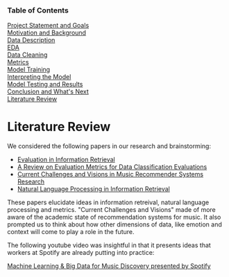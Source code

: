 ### Table of Contents
[Project Statement and Goals](https://tralpha.github.io/spotify-project/project-statement-and-goals.html) <br>
[Motivation and Background](https://tralpha.github.io/spotify-project/motivation-and-background.html) <br>
[Data Description](https://tralpha.github.io/spotify-project/data-description.html) <br>
[EDA](https://tralpha.github.io/spotify-project/eda.html) <br>
[Data Cleaning](https://tralpha.github.io/spotify-project/data-cleaning.html) <br>
[Metrics](https://tralpha.github.io/spotify-project/metrics.html) <br>
[Model Training](https://tralpha.github.io/spotify-project/model-training.html) <br>
[Interpreting the Model](https://tralpha.github.io/spotify-project/interpreting-the-model.html) <br>
[Model Testing and Results](https://tralpha.github.io/spotify-project/model-testing-and-results.html) <br>
[Conclusion and What's Next](https://tralpha.github.io/spotify-project/conclusion.html) <br>
[Literature Review](https://tralpha.github.io/spotify-project/literature-review.html) <br>

# Literature Review

We considered the following papers in our research and brainstorming:
- [Evaluation in Information Retrieval](https://nlp.stanford.edu/IR-book/pdf/08eval.pdf)
- [A Review on Evaluation Metrics for Data Classification Evaluations](https://pdfs.semanticscholar.org/6174/3124c2a4b4e550731ac39508c7d18e520979.pdf)
- [Current Challenges and Visions in Music Recommender Systems Research](https://arxiv.org/pdf/1710.03208.pdf)
- [Natural Language Processing in Information Retrieval](https://pdfs.semanticscholar.org/8721/f2a087ff35318a056a5814ba287a37df0ec8.pdf)

These papers elucidate ideas in information retreival, natural language processing and metrics.  "Current Challenges and Visions" made of more aware of the academic state of recommendation systems for music.  It also prompted us to think about how other dimensions of data, like emotion and context will come to play a role in the future.

The following youtube video was insightful in that it presents ideas that workers at Spotify are already putting into practice:
<br>

[Machine Learning & Big Data for Music Discovery presented by Spotify](https://youtu.be/HKW_v0xLHH4)

